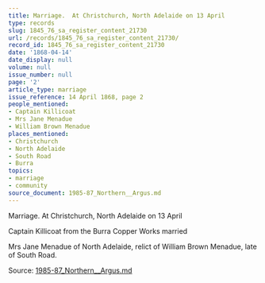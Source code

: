 ```yaml
---
title: Marriage.  At Christchurch, North Adelaide on 13 April
type: records
slug: 1845_76_sa_register_content_21730
url: /records/1845_76_sa_register_content_21730/
record_id: 1845_76_sa_register_content_21730
date: '1868-04-14'
date_display: null
volume: null
issue_number: null
page: '2'
article_type: marriage
issue_reference: 14 April 1868, page 2
people_mentioned:
- Captain Killicoat
- Mrs Jane Menadue
- William Brown Menadue
places_mentioned:
- Christchurch
- North Adelaide
- South Road
- Burra
topics:
- marriage
- community
source_document: 1985-87_Northern__Argus.md
---
```


Marriage.  At Christchurch, North Adelaide on 13 April

Captain Killicoat from the Burra Copper Works married

Mrs Jane Menadue of North Adelaide, relict of William Brown Menadue, late of South Road.

Source: [1985-87_Northern__Argus.md](/downloads/markdown/1985-87_Northern__Argus.md)
